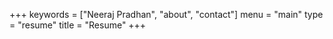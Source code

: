 +++
keywords = ["Neeraj Pradhan", "about", "contact"]
menu = "main"
type = "resume"
title = "Resume"
+++